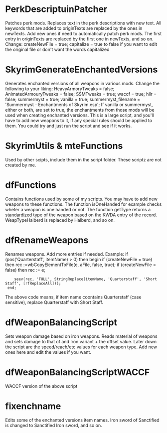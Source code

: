# PerkDescriptuinPatcher
Patches perk mods. Replaces text in the perk descriptions with new text. All keywords that are added to originTexts are replaced by the ones in newTexts. Add new ones if need to automatically patch perk mods. The first entry in originTexts are replaced by the first one in newTexts, and so on. Change:
	createNewFile = true;
	capitalize = true
to false if you want to edit the original file or don't want the words capitalized

# SkyrimGenerateEnchantedVersions
Generates enchanted versions of all weapons in various mods. Change the following to your liking:
	HeavyArmoryTweaks = false;
	AnimatedArmouryTweaks = false;
	SSMTweaks = true;
	waccf = true;
	hllr = false;
	summermyst = true;
	vanilla = true;
	summermyst_filename = 'Summermyst - Enchantments of Skyrim.esp';
If vanilla or summermyst, either or both, are set to true, the enchantments from those mods will be used when creating enchanted versions. This is a large script, and you'll have to add new weapons to it, if any special rules should be applied to them. You could try and just run the script and see if it works.

# SkyrimUtils & mteFunctions 
Used by other scipts, include them in the script folder. These scriptz are not created by me.

# dfFunctions 
Contains functions used by some of my scripts. You may have to add new weapons to these functions. The function isOneHanded for example checks wheter a weapon is one handed or not. The function getType returns a standardized type of the weapon based on the KWDA entry of the record. WeapTypeHalberd is replaced by Halberd, and so on.

# dfRenameWeapons
Renames weapons. Add more entries if needed. Example:
	if (pos('Quarterstaff', itemName) > 0) then 
	  begin
		if (createNewFile = true) then rec :=wbCopyElementToFile(e, aFile, false, true);
		if (createNewFile = false) then rec := e;

		seev(rec, 'FULL', StringReplace(itemName, 'Quarterstaff', 'Short Staff', [rfReplaceAll]));
	 end;
The above code means, if item name coontains Quarterstaff (case sensitive), replace Quarterstaff with Short Staff.

# dfWeaponBalancingScript
Sets weapon damage based on iron weapons. Reads material of weapons and sets damage to that of and Iron variant + the offset value. Later down the script are the speed/reach/etc values for each weapon type. Add new ones here and edit the values if you want.

# dfWeaponBalancingScriptWACCF 
WACCF version of the above script

# fixenchname 
Edits some of the enchanted versions item names. Iron sword of Sanctified is changed to Sanctified Iron sword, and so on.
